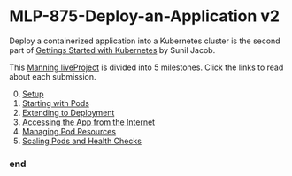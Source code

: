 # MLP-875-Deploy-an-Application v2
Deploy a containerized application into a Kubernetes cluster is the second part of [Gettings Started with Kubernetes](https://www.manning.com/liveprojectseries/getting-started-with-kubernetes-ser) by Sunil Jacob.

This [Manning liveProject](https://liveproject.manning.com/project/875/575) is divided into 5 milestones. Click the links to read about each submission.

0. [Setup](0_Setup.md)
1. [Starting with Pods](1_Starting.md)
2. [Extending to Deployment](2_Extending.md)
3. [Accessing the App from the Internet](3_Accessing.md)
4. [Managing Pod Resources](4_Managing.md)
5. [Scaling Pods and Health Checks](5_Scaling.md)

### end
